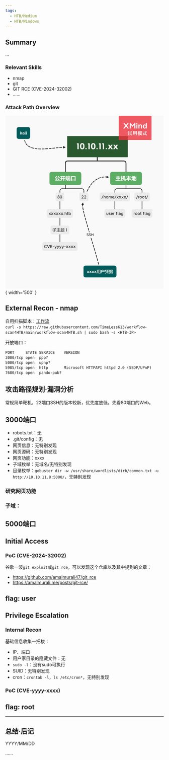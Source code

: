 ```yaml
---
tags:
  - HTB/Medium
  - HTB/Windows
---
```

## Summary

...

### Relevant Skills

- nmap
- git
- GIT RCE (CVE-2024-32002)
- ……

### Attack Path Overview

![attack-path](./../attackpath/HTB-template.png){ width='500' }


## External Recon - nmap

自用扫描脚本：[工作流](https://github.com/TimeLess613/workflow-scan4HTB/blob/main/workflow-scan4HTB.sh)  
`curl -s https://raw.githubusercontent.com/TimeLess613/workflow-scan4HTB/main/workflow-scan4HTB.sh | sudo bash -s <HTB-IP>`

开放端口：
```
PORT     STATE SERVICE    VERSION
3000/tcp open  ppp?
5000/tcp open  upnp?
5985/tcp open  http       Microsoft HTTPAPI httpd 2.0 (SSDP/UPnP)
7680/tcp open  pando-pub?
```

## 攻击路径规划·漏洞分析

常规简单靶机，22端口SSH的版本较新，优先度放低。先看80端口的Web。


## 3000端口

- robots.txt：无
- .git/config：无
- 网页信息：无特别发现
- 网页源码：无特别发现
- 网页功能：xxxx
- 子域枚举：无域名/无特别发现
- 目录枚举：`gobuster dir -w /usr/share/wordlists/dirb/common.txt -u http://10.10.11.8:5000/`，无特别发现

### 研究网页功能

### 子域：

## 5000端口



## Initial Access

### PoC (CVE-2024-32002)

谷歌一波`git exploit`或`git rce`，可以发现这个仓库以及其中提到的文章：

- https://github.com/amalmurali47/git_rce
- https://amalmurali.me/posts/git-rce/


## flag: user




## Privilege Escalation

### Internal Recon

基础信息收集一把梭：

- IP、端口
- 用户家目录的隐藏文件：无
- `sudo -l`：没有sudo可执行
- SUID：无特别发现
- cron：`crontab -l`，`ls /etc/cron*`，无特别发现

### PoC (CVE-yyyy-xxxx)







## flag: root


---

## 总结·后记

YYYY/MM/DD

……